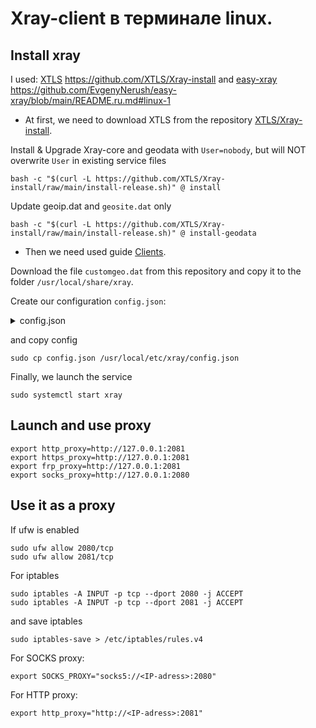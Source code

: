 # Xray-client в терминале linux.

## Install xray
I used: <u>XTLS</u> <https://github.com/XTLS/Xray-install> and
<u>easy-xray</u> <https://github.com/EvgenyNerush/easy-xray/blob/main/README.ru.md#linux-1>

*  At first, we need to download XTLS from the repository [XTLS/Xray-install](https://github.com/XTLS/Xray-install).


Install & Upgrade Xray-core and geodata with `User=nobody`, but will NOT overwrite `User` in existing service files

```shell 
bash -c "$(curl -L https://github.com/XTLS/Xray-install/raw/main/install-release.sh)" @ install
```

Update geoip.dat and `geosite.dat` only

```shell
bash -c "$(curl -L https://github.com/XTLS/Xray-install/raw/main/install-release.sh)" @ install-geodata
```

* Then we need used guide [Clients](https://github.com/EvgenyNerush/easy-xray/blob/main/README.ru.md#клиенты).


Download the file `customgeo.dat` from this repository and copy it to the folder `/usr/local/share/xray`. 

Create our configuration `config.json`:
<details>
<summary>config.json</summary>

```json
{
  "dns": {
    "disableFallback": true,
    "servers": [
      {
        "address": "https://8.8.8.8/dns-query",
        "domains": [
          "domain:youtube.com",
          "domain:chat.openai.com",
          "domain:openai.com",
          "domain:googlevideo.com",
          "domain:ytimg.com",
          "domain:youtu.be",
          "domain:ggpht.com",
          "domain:youtubei.googleapis.com",
          "domain:yt4.ggpht.com",
          "domain:ytimg.l.google.com",
          "domain:nhacmp3youtube.com",
          "domain:googleusercontent.com",
          "domain:googleapis.com",
          "domain:gstatic.com"
        ],
        "queryStrategy": ""
      }
    ],
    "tag": "dns"
  },
  "inbounds": [
    {
      "listen": "0.0.0.0",
      "port": 2080,
      "protocol": "socks",
      "settings": {
        "udp": true
      },
      "sniffing": {
        "destOverride": [
          "http",
          "tls",
          "quic"
        ],
        "enabled": true
      },
      "tag": "socks-in"
    },
    {
      "listen": "0.0.0.0",
      "port": 2081,
      "protocol": "http",
      "sniffing": {
        "destOverride": [
          "http",
          "tls",
          "quic"
        ],
        "enabled": true
      },
      "tag": "http-in"
    }
  ],
  "log": {
    "loglevel": "warning"
  },
  "outbounds": [
    {
      "domainStrategy": "AsIs",
      "protocol": "vless",
      "settings": {
        "vnext": [
          {
            "address": "<ip-server>",
            "port": 443,
            "users": [
              {
                "encryption": "none",
                "flow": "xtls-rprx-vision",
                "id": "<your-id-server>"
              }
            ]
          }
        ]
      },
      "streamSettings": {
        "network": "tcp",
        "realitySettings": {
          "fingerprint": "chrome",
          "publicKey": "<your-publicKey-server>",
          "serverName": "www.google.com",
          "shortId": "<your-shortId-server>"
        },
        "security": "reality"
      },
      "tag": "proxy"
    },
    {
      "protocol": "freedom",
      "tag": "direct"
    },
    {
      "protocol": "blackhole",
      "tag": "block"
    }
  ],
  "policy": {
    "levels": {
      "1": {
        "connIdle": 30
      }
    },
    "system": {
      "statsOutboundDownlink": true,
      "statsOutboundUplink": true
    }
  },
  "routing": {
    "domainStrategy": "AsIs",
    "rules": [
      {
        "domain": [
          "domain:youtube.com",
          "domain:chat.openai.com",
          "domain:openai.com",
          "domain:googlevideo.com",
          "domain:ytimg.com",
          "domain:youtu.be",
          "domain:ggpht.com",
          "domain:youtubei.googleapis.com",
          "domain:yt4.ggpht.com",
          "domain:ytimg.l.google.com",
          "domain:nhacmp3youtube.com",
          "domain:googleusercontent.com",
          "domain:googleapis.com",
          "domain:gstatic.com"
        ],
        "outboundTag": "proxy",
        "type": "field"
      },
      {
        "outboundTag": "direct",
        "type": "field",
        "domain": [
          "geosite:category-ads-all",
          "geosite:category-porn"
        ]
      }
    ]
  },
  "stats": {}
}

```
</details>   

and copy config
```shell
sudo cp config.json /usr/local/etc/xray/config.json
```

Finally, we launch the service
```shell
sudo systemctl start xray
```

## Launch and use proxy

```shell
export http_proxy=http://127.0.0.1:2081
export https_proxy=http://127.0.0.1:2081
export frp_proxy=http://127.0.0.1:2081
export socks_proxy=http://127.0.0.1:2080
```

## Use it as a proxy
If ufw is enabled
```shell
sudo ufw allow 2080/tcp
sudo ufw allow 2081/tcp
```
For iptables
```shell
sudo iptables -A INPUT -p tcp --dport 2080 -j ACCEPT
sudo iptables -A INPUT -p tcp --dport 2081 -j ACCEPT
```
and save iptables
```shell
sudo iptables-save > /etc/iptables/rules.v4
```

For SOCKS proxy:
```shell
export SOCKS_PROXY="socks5://<IP-adress>:2080"
```
For HTTP proxy:
```shell
export http_proxy="http://<IP-adress>:2081"
```
